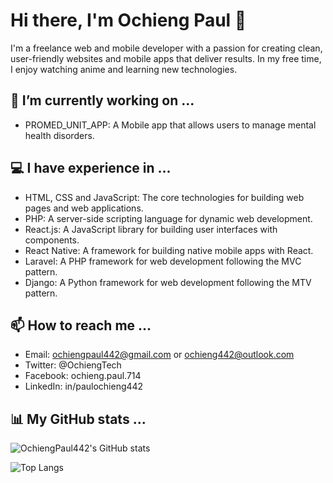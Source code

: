 # Hi there, I'm Ochieng Paul 👋

I'm a freelance web and mobile developer with a passion for creating clean, user-friendly websites and mobile apps that deliver results. In my free time, I enjoy watching anime and learning new technologies.

## 🔭 I’m currently working on ...

- PROMED_UNIT_APP: A Mobile app that allows users to manage mental health disorders.

## 💻 I have experience in ...

- HTML, CSS and JavaScript: The core technologies for building web pages and web applications.
- PHP: A server-side scripting language for dynamic web development.
- React.js: A JavaScript library for building user interfaces with components.
- React Native: A framework for building native mobile apps with React.
- Laravel: A PHP framework for web development following the MVC pattern.
- Django: A Python framework for web development following the MTV pattern.

## 📫 How to reach me ...

- Email: ochiengpaul442@gmail.com or ochieng442@outlook.com
- Twitter: @OchiengTech
- Facebook: ochieng.paul.714
- LinkedIn: in/paulochieng442

## 📊 My GitHub stats ...

![OchiengPaul442's GitHub stats](https://github-readme-stats.vercel.app/api?username=OchiengPaul442&show_icons=true&theme=radical)

![Top Langs](https://github-readme-stats.vercel.app/api/top-langs/?username=OchiengPaul442&layout=compact&theme=radical)
